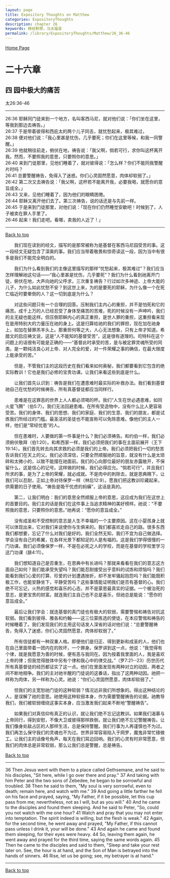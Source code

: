 ```yaml
---
layout: page
title: Expository Thoughts on Matthew
categories: ExpositoryThoughts
description: chapter 26
keywords: 释经默想，马太福音
permalink: /library/ExpositoryThoughts/Matthew/26_36-46
---
```

[ Home Page ]({{site.baseurl}}/index) <br>

<a name="0"></a>
# 二十六章 

## 四 园中极大的痛苦

太26:36-46

***

26:36 耶稣同门徒来到一个地方，名叫客西马尼，就对他们说：「你们坐在这里，等我到那边去祷告。」<br>
26:37 于是带着彼得和西庇太的两个儿子同去，就忧愁起来，极其难过，<br>
26:38 便对他们说：「我心里甚是忧伤，几乎要死；你们在这里等候，和我一同警醒。」<br>
26:39 他就稍往前走，俯伏在地，祷告说：「我父啊，倘若可行，求你叫这杯离开我。然而，不要照我的意思，只要照你的意思。」<br>
26:40 来到门徒那里，见他们睡着了，就对彼得说：「怎么样？你们不能同我警醒片时吗？<br>
26:41 总要警醒祷告，免得入了迷惑。你们心灵固然愿意，肉体却软弱了。」<br>
26:42 第二次又去祷告说：「我父啊，这杯若不能离开我，必要我喝，就愿你的意旨成全。」<br>
26:43 又来，见他们睡着了，因为他们的眼睛困倦。<br>
26:44 耶稣又离开他们去了。第三次祷告，说的话还是与先前一样。<br>
26:45 于是来到门徒那里，对他们说：「现在你们仍然睡觉安歇吧！时候到了，人子被卖在罪人手里了。<br>
26:46 起来！我们走吧。看哪，卖我的人近了！」<br>

***

[Back to top](#0)

&emsp;&emsp;我们现在读到的经文，描写的是那常被称为是基督在客西马尼园受苦的事。这一段经文无疑包含了深奥的事。我们应当带着敬畏和惊奇读这一段，因为当中有很多是我们不能完全明白的。

&emsp;&emsp;我们为什么看到我们的主像这里描写的那样“忧愁起来，极其难过”？我们应当怎样理解祂这句话——“我心里甚是忧伤，几乎要死”？我们为什么看到祂离开门徒，俯伏在地，大声向祂的父呼求，三次重复祷告？行过如次多神迹、上帝大能的儿子，为什么如此忧愁不安？到这世上来，为的是要死的耶稣，为什么像一个在死亡临近时要晕倒的人？这一切到底是为什么？

&emsp;&emsp;对这些问题只有一个合理的回答。压制我们主内心的重担，并不是怕死和它的痛苦。成千上万的人已经忍受了身体至痛苦的苦难，死的时候没有一声呻吟，我们的主无疑也能这样。但压倒耶稣内心的真正重担，是世人罪的重担，这重担看来现在是用特别大的力量压在祂的身上。这是归算给祂的我们的罪担，现在加在祂身上，如加在替罪羔羊头上。那重担何等之大，人心无法想象，只有上帝才知道。希腊文的启应祷文说，这是“人不能知的基督受苦”，这是很有道理的。司特科在这个问题上的话很有可能是正确的——“基督此时承受的苦，是与被定罪灵魂所受的同类。是一颗纯洁良心对上帝、对人完全的爱，对一件荣耀之事的确信，在最大限度上能承受的苦。”

&emsp;&emsp;但是，不管我们主的这段历史在我们看来如何奥秘，我们都要看到它包含的绝实际教训！它也是我们必修的宝贵功课。让我们来看这些到底是什么。

&emsp;&emsp;让我们首先认识到：祷告是我们在遭患难时最实际的补救办法。我们看到基督祂自己在忧愁的时候祷告，所有真基督徒都应当同样行。

&emsp;&emsp;患难是在这罪恶的世界上人人都必须喝的杯。我们“人生在世必遇患难，如同火星飞腾”（伯5:7）。我们无法回避患难。在所有受造物中，没有什么比人更容易受苦。我们的身体、我们的思想、我们的家庭、我们的生意、我们的朋友，都是试炼我们所经过的门槛。最圣洁的圣徒也不能宣称可以免除患难。像他们的主人一样，他们是“常经忧患”的人。

&emsp;&emsp;但在患难时，人要做的第一件事是什么？我们必须祷告。和约伯一样，我们必须俯伏敬拜（伯1:20）。和希西家一样，我们必须把我们的事在主面前展开（王下19:14）。我们首先转去向其求救的必须是我们的上帝。我们必须把我们一切的愁苦告诉我们在天上的父。我们必须深信，只要全然顺服祂的旨意，就没有什么是太琐碎和太微小的，以致不能摆在祂面前。我们的心向那位最好的朋友赤露敞开，不保留什么，这是信心的记号。这样做的时候，我们必得应允。“倘若可行”，并且我们所求的事，是为了上帝的荣耀，就必成就。不是肉中的刺除去，就是恩典赐下，让我们可以忍耐，正如上帝对待保罗一样（林后12:9）。愿我们把这教训珍藏起来，供需要的日子使用。“祷告是吸干忧虑的蚂蟥”，这话是真的。

&emsp;&emsp;第二，让我们明白：我们的意思全然顺服上帝的意思，这应成为我们在这世上的首要目的。我们主的话是我们在这件事上当追求精神的美好榜样。祂说：“不要照我的意思，只要照你的意思。”祂再说：“愿你的意旨成全。”

&emsp;&emsp;没有成圣和不受控制的意志是人生不幸福的一个主要原因。这在小婴孩身上就可以体现出来，它对我们来说使你与生俱来的。我们都喜欢走自己的路。很多东西我们都想要，忘记了什么对我们是好的。我们全然无知，我们不宜为自己做选择。学会没有自己的希翼，在各样光景下都知足的人是有福的。这是我们学得很慢的一门功课。我们必须像保罗一样，不是在必死之人的学校，而是在基督的学校里学习这门功课（腓4:11）。

&emsp;&emsp;我们想知道自己是否重生，在恩典中有长进吗？那就来看看在我们的意志这方面自己如何？我们能承受失望吗？我们能忍耐接受出乎意料的试炼和烦恼吗？我们能看到我们心爱的打算、珍爱的计划遭遇挫折，却不发牢骚起抱怨吗？我们能既积极工作，也能安静坐下，平静受苦吗？这些事情能证明我们是否有基督的心。我们绝不可忘记，火热的感觉和喜乐的心态，并不是蒙恩最真实的证据。一个被治死的意志，是更宝贵的财富。就连我们主自己也不总是喜乐，但祂总是能说：“愿你的意旨成全。”

&emsp;&emsp;最后让我们学会：就连基督的真门徒也有极大的软弱，需要警惕和祷告对抗这软弱。我们看到彼得、雅各和约翰——这三位蒙拣选的使徒，在本应警惕和祷告的时候睡着了。我们发现我们的主用这句话发人深省的话对他们说：“总要警醒祷告，免得入了迷惑，你们心灵固然愿意，肉体却软弱了。”

&emsp;&emsp;所有信徒都有一种双重人格。即便他们是归正、得到更新和成圣的人，他们也在自己里面带着一团内在的败坏，一个罪身。保罗讲到这一点，他说：“我觉得有个律，就是我愿意为善的时候，便有恶与我同在。因为按着我里面的人，我是喜欢上帝的律；但我觉得肢体中另有个律和我心中的律交战。”（罗7:21--23）历世历代所有真基督徒的经历都证实了这一点。他们在里面发现有两种对立的动因，两者之间不断地相争。我们的主对祂半醒的门徒说的这番话，指出了这两种动因。祂把一样称为肉体，另一样称为心灵。祂说：“你们心灵固然愿意，肉体却软弱了。”

&emsp;&emsp;但我们的主宽恕祂门徒的这种软弱？情况远非我们所想象的。得出这种结论的人，是误解了祂的意思。祂使用这种软弱本身，作为需要警醒祷告的论据。祂教导我们，我们被软弱缠绕这事实本身，应当激发我们起来不断地“警醒祷告”。

&emsp;&emsp;如果我们对真信仰有真正的认识，就让我们绝不忘记这教训。如果我们渴慕与上帝同行，得到安慰，不像大卫或彼得那样跌倒，就让我们绝不忘记警醒祷告。让我们像身处敌占区的人那样生活，总是保持警醒。我们行事为人再谨慎也不为过。我们再怎么保守我们的灵魂也不为过。世界非常容易陷入于网罗，魔鬼非常忙碌做工。让我们主的话像号角声，每天在我们耳边回响。我们的心灵有时非常愿意，但我们的肉体总是非常软弱，那么让我们总是警醒，总是祷告。

[Back to top](#0)

***

36 Then Jesus went with them to a place called Gethsemane, and he said to his disciples, "Sit here, while I go over there and pray." 37 And taking with him Peter and the two sons of Zebedee, he began to be sorrowful and troubled. 38 Then he said to them, "My soul is very sorrowful, even to death; remain here, and watch with me." 39 And going a little farther he fell on his face and prayed, saying, "My Father, if it be possible, let this cup pass from me; nevertheless, not as I will, but as you will." 40 And he came to the disciples and found them sleeping. And he said to Peter, "So, could you not watch with me one hour? 41 Watch and pray that you may not enter into temptation. The spirit indeed is willing, but the flesh is weak." 42 Again, for the second time, he went away and prayed, "My Father, if this cannot pass unless I drink it, your will be done." 43 And again he came and found them sleeping, for their eyes were heavy. 44 So, leaving them again, he went away and prayed for the third time, saying the same words again. 45 Then he came to the disciples and said to them, "Sleep and take your rest later on. See, the hour is at hand, and the Son of Man is betrayed into the hands of sinners. 46 Rise, let us be going; see, my betrayer is at hand."

***

[Back to top](#0)
